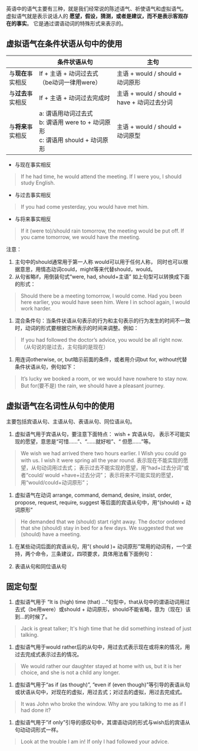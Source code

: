 ---
---
英语中的语气主要有三种，就是我们经常说的陈述语气、祈使语气和虚拟语气。
虚拟语气就是表示说话人的 **愿望，假设，猜测，或者是建议，而不是表示客观存在的事实**。
它是通过谓语动词的特殊形式来表示的。

## 虚拟语气在条件状语从句中的使用

||条件状语从句|主句|
|-|-|-|
|与**现在**事实相反|If + 主语 + 动词过去式（be动词一律用were）|主语 + would / should + 动词原形|
|与**过去**事实相反|If + 主语 + 动词过去完成时|主语 + would / should + have + 动词过去分词|
|与**将来**事实相反|a: 谓语用动词过去式<br/>b: 谓语用 were to + 动词原形<br/>c: 谓语用 should + 动词原形|主语 + would / should + 动词原型|

* 与现在事实相反
>If he had time, he would attend the meeting.
If I were you, I should study English.
* 与过去事实相反
> If you had come yesterday, you would have met him.
* 与将来事实相反
> If it (were to)/should rain tomorrow, the meeting would be put off.
If you came tomorrow, we would have the meeting.

注意：
1. 主句中的should通常用于第一人称
would可以用于任何人称，
同时也可以根据意思，用情态动词could，might等来代替should，would。
1. 从句省略if，用倒装句式“were, had, should+主语” 如上句型可以转换成下面的形式：
> Should there be a meeting tomorrow, I would come.
Had you been here earlier, you would have seen him.
Were I in school again, I would work harder.
1. 混合条件句：当条件状语从句表示的行为和主句表示的行为发生的时间不一致时，动词的形式要根据它所表示的时间来调整。例如：
> If you had followed the doctor’s advice, you would be all right now.（从句说的是过去，主句指的是现在）
1. 用连词otherwise, or, but暗示前面的条件，或者用介词but for, without代替条件状语从句，例句如下：
> It’s lucky we booked a room, or we would have nowhere to stay now.
But for(要不是) the rain, we should have a pleasant journey.

## 虚拟语气在名词性从句中的使用

主要包括宾语从句、主语从句、表语从句、同位语从句。

1. 虚拟语气用于宾语从句，要注意下面特点：
wish + 宾语从句，
表示不可能实现的愿望，意思是“可惜……”、“……就好啦”、“ 但愿……”等。
> We wish we had arrived there two hours earlier.
I Wish you could go with us.
I wish it were spring all the year round.
表示现在不能实现的愿望，从句动词用过去式；
表示过去不能实现的愿望，用“had+过去分词”或者“could/ would +have+过去分词”；
表示将来不可能实现的愿望，用“would/could+动词原形”；

1. 虚拟语气在动词 arrange, command, demand, desire, insist, order, propose, request, require, suggest 等后面的宾语从句中，用“(should) + 动词原形”
> He demanded that we (should) start right away.
The doctor ordered that she (should) stay in bed for a few days.
We suggested that we (should) have a meeting.


1. 在某些动词后面的宾语从句，用“( should )+ 动词原形”常用的动词有，一个坚持，两个命令，三条建议，四项要求，具体用法看下面例句：

1. 表语从句和同位语从句


## 固定句型

1. 虚拟语气用于 “It is (high) time (that) ...”句型中，that从句中的谓语动词用过去式（be用were）或should + 动词原形，should不能省略，意为（现在）该到...的时候了。
> Jack is great talker; It's high time that he did something instead of just talking.
1. 虚拟语气用于would rather后的从句中，用过去式表示现在或将来的情况，用过去完成式表示过去的情况。
> We would rather our daughter stayed at home with us, but it is her choice, and she is not a child any longer.
1. 虚拟语气用于“as if (as though)”, “even if (even though)”等引导的表语从句或状语从句中，对现在的虚拟，用过去式；对过去的虚拟，用过去完成式。
> It was John who broke the window. Why are you talking to me as if I had done it?
1. 虚拟语气用于”if only”引导的感叹句中，其谓语动词的形式与wish后的宾语从句动动词形式一样。
> Look at the trouble I am in! If only I had followed your advice.
